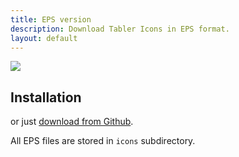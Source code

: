 ```yaml
---
title: EPS version
description: Download Tabler Icons in EPS format.	
layout: default
---
```


![](/docs/icons/package-eps.png)


## Installation

<TabsPackage name="@tabler/icons-eps" />

or just [download from Github](https://github.com/tabler/tabler-icons/releases).

All EPS files are stored in `icons` subdirectory.
